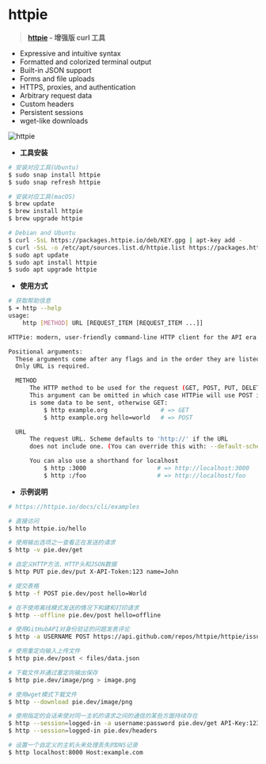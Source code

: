 # httpie

> **[httpie](https://github.com/httpie/httpie) - 增强版 curl 工具**

- Expressive and intuitive syntax
- Formatted and colorized terminal output
- Built-in JSON support
- Forms and file uploads
- HTTPS, proxies, and authentication
- Arbitrary request data
- Custom headers
- Persistent sessions
- wget-like downloads

![httpie](../images/tools/tools-httpie.gif)

- **工具安装**

```bash
# 安装对应工具(Ubuntu)
$ sudo snap install httpie
$ sudo snap refresh httpie

# 安装对应工具(macOS)
$ brew update
$ brew install httpie
$ brew upgrade httpie

# Debian and Ubuntu
$ curl -SsL https://packages.httpie.io/deb/KEY.gpg | apt-key add -
$ curl -SsL -o /etc/apt/sources.list.d/httpie.list https://packages.httpie.io/deb/httpie.list
$ sudo apt update
$ sudo apt install httpie
$ sudo apt upgrade httpie
```

- **使用方式**

```bash
# 获取帮助信息
$ ➜ http --help
usage:
    http [METHOD] URL [REQUEST_ITEM [REQUEST_ITEM ...]]

HTTPie: modern, user-friendly command-line HTTP client for the API era. <https://httpie.io>

Positional arguments:
  These arguments come after any flags and in the order they are listed here.
  Only URL is required.

  METHOD
      The HTTP method to be used for the request (GET, POST, PUT, DELETE, ...).
      This argument can be omitted in which case HTTPie will use POST if there
      is some data to be sent, otherwise GET:
          $ http example.org               # => GET
          $ http example.org hello=world   # => POST

  URL
      The request URL. Scheme defaults to 'http://' if the URL
      does not include one. (You can override this with: --default-scheme=http/https)

      You can also use a shorthand for localhost
          $ http :3000                    # => http://localhost:3000
          $ http :/foo                    # => http://localhost/foo
```

- **示例说明**

```bash
# https://httpie.io/docs/cli/examples

# 直接访问
$ http httpie.io/hello

# 使用输出选项之一查看正在发送的请求
$ http -v pie.dev/get

# 自定义HTTP方法、HTTP头和JSON数据
$ http PUT pie.dev/put X-API-Token:123 name=John

# 提交表格
$ http -f POST pie.dev/post hello=World

# 在不使用离线模式发送的情况下构建和打印请求
$ http --offline pie.dev/post hello=offline

# 使用GitHubAPI对身份验证的问题发表评论
$ http -a USERNAME POST https://api.github.com/repos/httpie/httpie/issues/83/comments body='HTTPie is awesome! :heart:'

# 使用重定向输入上传文件
$ http pie.dev/post < files/data.json

# 下载文件并通过重定向输出保存
$ http pie.dev/image/png > image.png

# 使用wget模式下载文件
$ http --download pie.dev/image/png

# 使用指定的会话来使对同一主机的请求之间的通信的某些方面持续存在
$ http --session=logged-in -a username:password pie.dev/get API-Key:123
$ http --session=logged-in pie.dev/headers

# 设置一个自定义的主机头来处理丢失的DNS记录
$ http localhost:8000 Host:example.com
```
